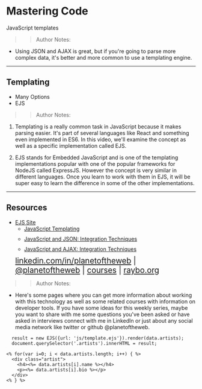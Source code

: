 <!-- .slide: data-state="title" -->

# Mastering Code
JavaScript templates

> >Author Notes:
- Using JSON and AJAX is great, but if you're going to parse more complex data, it's better and more common to use a templating engine.

---

## Templating

<ul>
  <li class="fragment">Many Options</li>
  <li class="fragment">EJS</li>
</ul>

> >Author Notes:

1. Templating is a really common task in JavaScript because it makes parsing easier. It's part of several languages like React and something even implemented in ES6. In this video, we'll examine the concept as well as a specific implementation called EJS.

1. EJS stands for Embedded JavaScript and is one of the templating implementations popular with one of the popular frameworks for NodeJS called ExpressJS. However the concept is very similar in different languages. Once you learn to work with them in EJS, it will be super easy to learn the difference in some of the other implementations.

---

## Resources
<ul>
  <li><a href="http://www.embeddedjs.com/">EJS Site</a></li>
  <li style="list-style: none;">
    <ul>
      <li style="margin-bottom: 10px"><a href="https://www.linkedin.com/learning/javascript-templating/conditionals-and-loops?u=2125562">JavaScript Templating</a></li>
      <li style="margin-bottom: 10px"><a href="https://www.linkedin.com/learning/javascript-and-json-integration-techniques?u=2125562">JavaScript and JSON: Integration Techniques</a></li>
      <li style="margin-bottom: 10px"><a href="https://www.linkedin.com/learning/javascript-and-ajax-integration-techniques">JavaScript and AJAX: Integration Techniques</a></li>
    </ul>
  <li style="list-style: none; font-size: 1.3rem;"><a href="hhttps://www.linkedin.com/in/planetoftheweb">linkedin.com/in/planetoftheweb</a> | <a href="https://www.twitter.com/planetoftheweb">@planetoftheweb</a> | <a href="https://www.linkedin.com/learning/instructors/ray-villalobos">courses</a> | <a href="https://raybo.org">raybo.org</a></li>
</ul>

>> Author Notes:
- Here's some pages where you can get more information about working with this technology as well as some related courses with information on developer tools. If you have some ideas for this weekly series, maybe you want to share with me some questions you've been asked or have asked in interviews connect with me in LinkedIn or just about any social media network like twitter or github @planetoftheweb.

```
  result = new EJS({url: 'js/template.ejs'}).render(data.artists);
  document.querySelector('.artists').innerHTML = result;
```

```template.ejs
<% for(var i=0; i < data.artists.length; i++) { %>
  <div class="artist">
    <h4><%= data.artists[i].name %></h4>
    <p><%= data.artists[i].bio %></p>
  </div>
<% } %>
```
